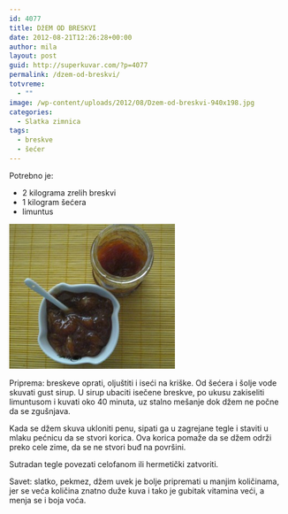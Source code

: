 ```yaml
---
id: 4077
title: DžEM OD BRESKVI
date: 2012-08-21T12:26:28+00:00
author: mila
layout: post
guid: http://superkuvar.com/?p=4077
permalink: /dzem-od-breskvi/
totvreme:
  - ""
image: /wp-content/uploads/2012/08/Dzem-od-breskvi-940x198.jpg
categories:
  - Slatka zimnica
tags:
  - breskve
  - šećer
---
```

Potrebno je:

  * 2 kilograma zrelih breskvi
  * 1 kilogram šećera
  * limuntus

<img class="alignnone size-medium wp-image-4078" title="Dzem od breskvi" src="/wp-content/uploads/2012/08/Dzem-od-breskvi-e1345551829911-300x262.jpg" alt="" width="300" height="262" /> 

Priprema: breskeve oprati, oljuštiti i iseći na kriške. Od šećera i šolje vode skuvati gust sirup. U sirup ubaciti isečene breskve, po ukusu zakiseliti limuntusom i kuvati oko 40 minuta, uz stalno mešanje dok džem ne počne da se zgušnjava.

Kada se džem skuva ukloniti penu, sipati ga u zagrejane tegle i staviti u mlaku pećnicu da se stvori korica. Ova korica pomaže da se džem održi preko cele zime, da se ne stvori buđ na površini.

Sutradan tegle povezati celofanom ili hermetički zatvoriti.

Savet: slatko, pekmez, džem uvek je bolje pripremati u manjim količinama, jer se veća količina znatno duže kuva i tako je gubitak vitamina veći, a menja se i boja voća.

&nbsp;